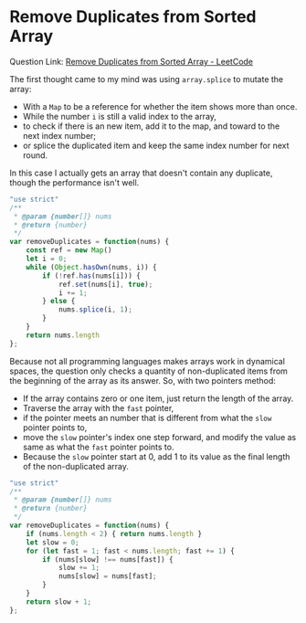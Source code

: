 # Remove Duplicates from Sorted Array

Question Link: [Remove Duplicates from Sorted Array - LeetCode](https://leetcode.com/problems/remove-duplicates-from-sorted-array/description/)

The first thought came to my mind was using `array.splice` to mutate the array:

- With a `Map` to be a reference for whether the item shows more than once.
- While the number `i` is still a valid index to the array,
- to check if there is an new item, add it to the map, and toward to the next index number;
- or splice the duplicated item and keep the same index number for next round.

In this case I actually gets an array that doesn't contain any duplicate, though the performance isn't well.

```javascript
"use strict"
/**
 * @param {number[]} nums
 * @return {number}
 */
var removeDuplicates = function(nums) {
    const ref = new Map()
    let i = 0;
    while (Object.hasOwn(nums, i)) {
        if (!ref.has(nums[i])) {
            ref.set(nums[i], true);
            i += 1;
        } else {
            nums.splice(i, 1);
        }
    }
    return nums.length
};
```

Because not all programming languages makes arrays work in dynamical spaces, the question only checks a quantity of non-duplicated items from the beginning of the array as its answer. So, with two pointers method:

- If the array contains zero or one item, just return the length of the array.
- Traverse the array with the `fast`  pointer,
- if the pointer meets an number that is different from what the `slow` pointer points to,
- move the `slow` pointer's index one step forward, and modify the value as same as what the `fast` pointer points to.
- Because the `slow` pointer start at 0, add 1 to its value as the final length of the non-duplicated array.

```javascript
"use strict"
/**
 * @param {number[]} nums
 * @return {number}
 */
var removeDuplicates = function(nums) {
    if (nums.length < 2) { return nums.length }
    let slow = 0;
    for (let fast = 1; fast < nums.length; fast += 1) {
        if (nums[slow] !== nums[fast]) {
            slow += 1;
            nums[slow] = nums[fast];
        }
    }
    return slow + 1;
};
```


